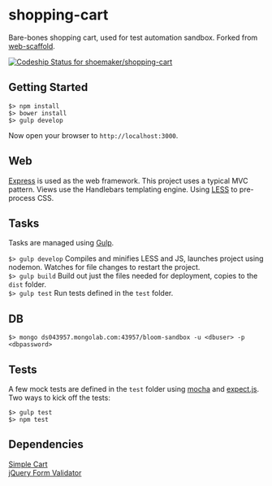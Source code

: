 # shopping-cart
Bare-bones shopping cart, used for test automation sandbox. Forked from [web-scaffold](https://github.com/shoemaker/web-scaffold).


[ ![Codeship Status for shoemaker/shopping-cart](https://www.codeship.io/projects/8642e760-19ba-0132-f737-1ab97f9d8d9d/status)](https://www.codeship.io/projects/34471)


## Getting Started 

    $> npm install 
    $> bower install 
    $> gulp develop 

Now open your browser to `http://localhost:3000`. 

## Web 

[Express](http://expressjs.com/) is used as the web framework. This project uses a typical MVC pattern. Views use the Handlebars templating engine. Using [LESS](http://lesscss.org/) to pre-process CSS. 

## Tasks 
Tasks are managed using [Gulp](http://gulpjs.com/). 

`$> gulp develop` Compiles and minifies LESS and JS, launches project using nodemon. Watches for file changes to restart the project.  
`$> gulp build` Build out just the files needed for deployment, copies to the `dist` folder.  
`$> gulp test` Run tests defined in the `test` folder.  

## DB

    $> mongo ds043957.mongolab.com:43957/bloom-sandbox -u <dbuser> -p <dbpassword>


## Tests 

A few mock tests are defined in the `test` folder using [mocha](http://visionmedia.github.io/mocha/) and [expect.js](https://github.com/LearnBoost/expect.js).  
Two ways to kick off the tests:  

    $> gulp test 
    $> npm test 

## Dependencies

[Simple Cart](http://simplecartjs.org/)  
[jQuery Form Validator](http://formvalidator.net/)